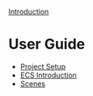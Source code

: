 [Introduction](./introduction.md)

# User Guide

- [Project Setup](./project.md)
- [ECS Introduction](./ecs.md)
- [Scenes](./scenes.md)